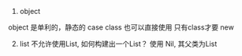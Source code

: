 1. object

object 是单利的，静态的
case class 也可以直接使用
只有class才要 new



2. list
不允许使用List, 如何构建出一个List？    使用 Nil, 其父类为List



